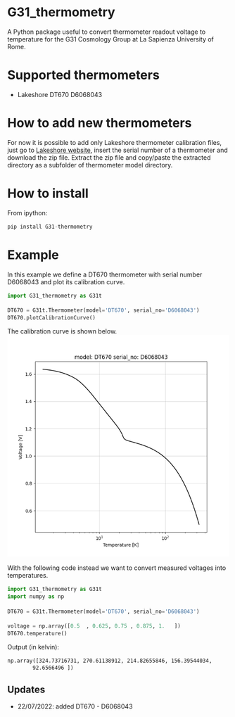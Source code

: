 # G31_thermometry
A Python package useful to convert thermometer readout voltage to temperature for the G31 Cosmology Group at La Sapienza University of Rome.

# Supported thermometers
- Lakeshore DT670 D6068043

# How to add new thermometers
For now it is possible to add only Lakeshore thermometer calibration files, just go to [Lakeshore website](https://www.lakeshore.com/products/categories/temperature-products/cryogenic-temperature-sensors), insert the serial number of a thermometer and download the zip file. Extract the zip file and copy/paste the extracted directory as a subfolder of thermometer model directory.

# How to install
From ipython:
```Python
pip install G31-thermometry
```

# Example
In this example we define a DT670 thermometer with serial number D6068043 and plot its calibration curve.
```Python
import G31_thermometry as G31t

DT670 = G31t.Thermometer(model='DT670', serial_no='D6068043')
DT670.plotCalibrationCurve()
```
The calibration curve is shown below.
![DT670_D6068043_calibration_curve](https://github.com/federico-cacciotti/G31_thermometry/blob/main/DT670_D6068043.png)

With the following code instead we want to convert measured voltages into temperatures.
```Python
import G31_thermometry as G31t
import numpy as np

DT670 = G31t.Thermometer(model='DT670', serial_no='D6068043')

voltage = np.array([0.5  , 0.625, 0.75 , 0.875, 1.   ])
DT670.temperature()
```
Output (in kelvin):
```
np.array([324.73716731, 270.61138912, 214.82655846, 156.39544034,
        92.6566496 ])
```

## Updates
- 22/07/2022: added DT670 - D6068043
